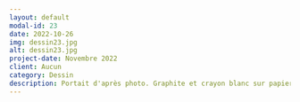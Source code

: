 ```yaml
---
layout: default
modal-id: 23
date: 2022-10-26
img: dessin23.jpg
alt: dessin23.jpg
project-date: Novembre 2022
client: Aucun
category: Dessin
description: Portait d'après photo. Graphite et crayon blanc sur papier gris.
---
```

